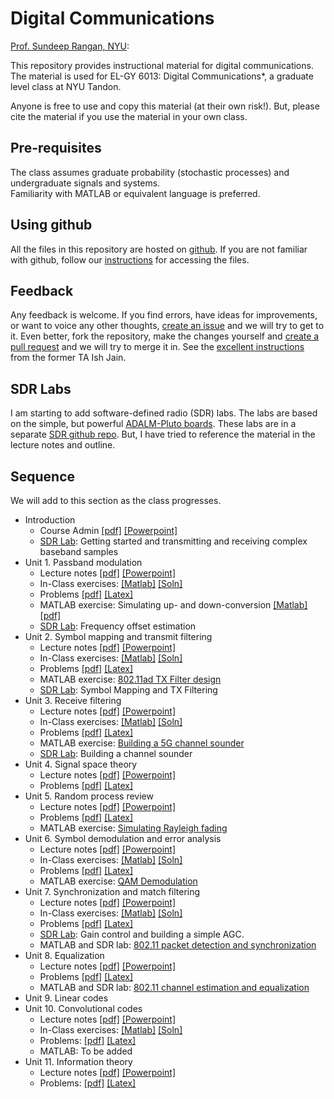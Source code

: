 # Digital Communications
[Prof. Sundeep Rangan, NYU](http://wireless.engineering.nyu.edu/sundeep-rangan/):


This repository provides instructional material for 
digital communications.  The material is used for 
EL-GY 6013: Digital Communications*, a graduate level class at NYU Tandon.

Anyone is free to use and copy this material (at their own risk!).
But, please cite the material if you use the material in your own class.

## Pre-requisites

The class assumes graduate probability (stochastic processes) and 
undergraduate signals and systems.  
Familiarity with MATLAB or equivalent language is preferred.  

## Using github 
All the files in this repository are hosted on [github](https://github.com/).
If you are not familiar with github, follow our [instructions](./basics/github.md)
for accessing the files.

## Feedback
Any feedback is welcome.  If you find errors, have ideas for improvements,
or want to voice any other thoughts, [create an issue](https://help.github.com/articles/creating-an-issue/)
and we will try to get to it.
Even better, fork the repository, make the changes yourself and
[create a pull request](https://help.github.com/articles/about-pull-requests/)
and we will try to merge it in.  See the [excellent instructions](https://github.com/ishjain/learnGithub/blob/master/updateMLrepo.md)
from the former TA Ish Jain.

## SDR Labs
I am starting to add software-defined radio (SDR) labs.  The labs are based on the
simple, but powerful [ADALM-Pluto boards](https://www.analog.com/en/design-center/evaluation-hardware-and-software/evaluation-boards-kits/adalm-pluto.html).
These labs are in a separate [SDR github repo](https://github.com/sdrangan/sdrlab).
But, I have tried to reference the material in the lecture notes
and outline.


## Sequence
We will add to this section as the class progresses.

* Introduction
    * Course Admin [[pdf]](./Lectures/CourseAdmin.pdf) [[Powerpoint]](./Lectures/CourseAdmin.pptx)
    * [SDR Lab](https://github.com/sdrangan/sdrlab/tree/main/lab01_intro):  Getting started and transmitting and receiving complex baseband samples
* Unit 1.  Passband modulation
    * Lecture notes [[pdf]](./Lectures/Unit01_Passband.pdf) [[Powerpoint]](./Lectures/Unit01_Passband.pptx)
    * In-Class exercises:  [[Matlab]](./unit01_passband/passbandInclass.mlx) [[Soln]](./unit01_passband/passbandInclassSoln.mlx)
    * Problems [[pdf]](./unit01_passband/prob_passband.pdf) [[Latex]](./unit01_passband/prob_passband.tex)
    * MATLAB exercise:  Simulating up- and down-conversion [[Matlab]](./unit01_passband/labPassband.mlx) [[pdf]](./unit01_passband/labPassband.pdf)
    * [SDR Lab](https://github.com/sdrangan/sdrlab/tree/main/lab02_freq):  Frequency offset estimation
* Unit 2.  Symbol mapping and transmit filtering
    * Lecture notes [[pdf]](./Lectures/Unit02_TxFilter.pdf) [[Powerpoint]](./Lectures/Unit02_TxFilter.pptx)
    * In-Class exercises:  [[Matlab]](./unit02_tx_filter/txInClass.mlx) [[Soln]](./unit02_tx_filter/txInClassSoln.mlx)
    * Problems [[pdf]](./unit02_tx_filter/prob_tx_filter.pdf) [[Latex]](./unit02_tx_filter/prob_tx_filter.tex)
    * MATLAB exercise:  [802.11ad TX Filter design](./unit02_tx_filter/labTxFilt.mlx)  
    * [SDR Lab](https://github.com/sdrangan/sdrlab/tree/main/lab03_symmod):  Symbol Mapping and TX Filtering
* Unit 3.  Receive filtering    
    * Lecture notes [[pdf]](./Lectures/Unit03_RxFilter.pdf) [[Powerpoint]](./Lectures/Unit03_RxFilter.pptx)
    * In-Class exercises:  [[Matlab]](./unit03_rx_filter/rxFiltInClass.mlx) [[Soln]](./unit03_rx_filter/rxFiltInClassSoln.mlx)
    * Problems [[pdf]](./unit03_rx_filter/prob_rx_filter.pdf) [[Latex]](./unit03_rx_filter/prob_rx_filter.tex)
    * MATLAB exercise:  [Building a 5G channel sounder](./unit03_rx_filter/labChanSounder.mlx)
    * [SDR Lab](https://github.com/sdrangan/sdrlab/tree/main/lab04_chansounder):  Building a channel sounder
* Unit 4.  Signal space theory
    * Lecture notes [[pdf]](./Lectures/Unit04_SignalSpace.pdf) [[Powerpoint]](./Lectures/Unit04_SignalSpace.pptx)
    * Problems [[pdf]](./unit04_sig_space/prob_sig_space.pdf) [[Latex]](./unit04_sig_space/prob_sig_space.tex)
* Unit 5.  Random process review
    * Lecture notes [[pdf]](./Lectures/Unit05_RandProc.pdf) [[Powerpoint]](./Lectures/Unit05_RandProc.pptx)
    * Problems [[pdf]](./unit05_rand_process/prob_rand_proc.pdf) [[Latex]](./unit05_rand_process/prob_rand_proc.tex)
    * MATLAB exercise:  [Simulating Rayleigh fading](./unit05_rand_process/lab_rayleigh_partial.m)
* Unit 6.  Symbol demodulation and error analysis
    * Lecture notes [[pdf]](./Lectures/Unit06_Demod.pdf) [[Powerpoint]](./Lectures/Unit06_Demod.pptx)
    * In-Class exercises:  [[Matlab]](./unit06_demod/demodInClass.mlx) [[Soln]](./unit06_demod/demodInClassSoln.mlx)
    * Problems [[pdf]](./unit06_demod/prob_demod.pdf) [[Latex]](./unit06_demod/prob_demod.tex)
    * MATLAB exercise:  [QAM Demodulation](./unit06_demod/labQamdemod.m)    
* Unit 7.  Synchronization and match filtering
    * Lecture notes [[pdf]](./Lectures/Unit07_Sync.pdf) [[Powerpoint]](./Lectures/Unit07_Sync.pptx)
    * In-Class exercises:  [[Matlab]](./unit07_sync/syncInClass.mlx) [[Soln]](./unit07_sync/syncInClassSoln.mlx)
    * Problems [[pdf]](./unit07_sync/prob_sync.pdf) [[Latex]](./unit07_sync/prob_sync.tex)    
    * [SDR Lab](https://github.com/sdrangan/sdrlab/tree/main/lab05_gain):  Gain control and building a simple AGC.
    * MATLAB and SDR lab:  [802.11 packet detection and synchronization](./unit07_sync/labPartial/)
* Unit 8.  Equalization
    * Lecture notes [[pdf]](./Lectures/Unit08_Equalization.pdf) [[Powerpoint]](./Lectures/Unit08_Equalization.pptx)
    * Problems [[pdf]](./unit08_ofdm/prob_ofdm.pdf) [[Latex]](./unit08_ofdm/prob_ofdm.tex)
    * MATLAB and SDR lab:  [802.11 channel estimation and equalization](./unit08_ofdm/labPartial)
* Unit 9.  Linear codes
* Unit 10.  Convolutional codes
    * Lecture notes [[pdf]](./Lectures/Unit10_ConvCodes.pdf) [[Powerpoint]](./Lectures/Unit10_ConvCodes.pptx)
    * In-Class exercises:  [[Matlab]](./unit10_conv/convInClass.mlx) [[Soln]](./unit10_conv/convInClassSoln.mlx)
    * Problems:  [[pdf]](./unit10_conv/prob_conv.pdf) [[Latex]](./unit10_conv/prob_conv.tex)
    * MATLAB:  To be added
* Unit 11.  Information theory
    * Lecture notes [[pdf]](./Lectures/Unit11_Capacity.pdf) [[Powerpoint]](./Lectures/Unit11_Capacity.pptx)
    * Problems:  [[pdf]](./unit11_capacity/prob_it.pdf) [[Latex]](./unit11_capacity/prob_it.tex)


